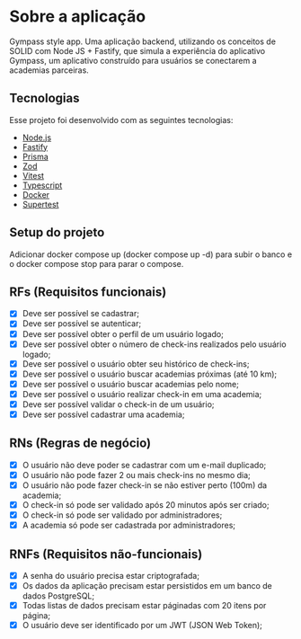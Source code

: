# Sobre a aplicação

Gympass style app.
Uma aplicação backend, utilizando os conceitos de SOLID com Node JS + Fastify, que simula a experiência do aplicativo Gympass, um aplicativo construído para usuários se conectarem a academias parceiras.

 ## Tecnologias

 Esse projeto foi desenvolvido com as seguintes tecnologias:

 - [Node.js](https://nodejs.org/en/) 
 - [Fastify](https://fastify.dev/)
 - [Prisma](https://www.prisma.io/)
 - [Zod](https://zod.dev/)
 - [Vitest](https://vitest.dev/)
 - [Typescript](https://www.typescriptlang.org/)
 - [Docker](https://www.docker.com/)
 - [Supertest](https://www.npmjs.com/package/supertest)


## Setup do projeto

Adicionar docker compose up (docker compose up -d) para subir o banco e o docker compose stop para parar o compose.

## RFs (Requisitos funcionais)

- [x] Deve ser possível se cadastrar;
- [x] Deve ser possível se autenticar;
- [x] Deve ser possível obter o perfil de um usuário logado;
- [x] Deve ser possível obter o número de check-ins realizados pelo usuário logado;
- [x] Deve ser possível o usuário obter seu histórico de check-ins;
- [x] Deve ser possível o usuário buscar academias próximas (até 10 km);
- [x] Deve ser possível o usuário buscar academias pelo nome;
- [x] Deve ser possível o usuário realizar check-in em uma academia;
- [x] Deve ser possível validar o check-in de um usuário;
- [x] Deve ser possível cadastrar uma academia;

## RNs (Regras de negócio)

- [x] O usuário não deve poder se cadastrar com um e-mail duplicado;
- [x] O usuário não pode fazer 2 ou mais check-ins no mesmo dia;
- [x] O usuário não pode fazer check-in se não estiver perto (100m) da academia;
- [x] O check-in só pode ser validado após 20 minutos após ser criado;
- [x] O check-in só pode ser validado por administradores;
- [x] A academia só pode ser cadastrada por administradores;

## RNFs (Requisitos não-funcionais)

- [x] A senha do usuário precisa estar criptografada;
- [x] Os dados da aplicação precisam estar persistidos em um banco de dados PostgreSQL;
- [x] Todas listas de dados precisam estar páginadas com 20 itens por página;
- [x] O usuário deve ser identificado por um JWT (JSON Web Token);